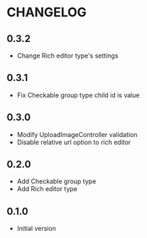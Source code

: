 # CHANGELOG

## 0.3.2
- Change Rich editor type's settings

## 0.3.1
- Fix Checkable group type child id is value

## 0.3.0
- Modify UploadImageController validation
- Disable relative url option to rich editor

## 0.2.0
- Add Checkable group type
- Add Rich editor type

## 0.1.0
- Initial version
